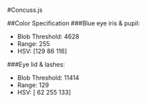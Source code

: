 #Concuss.js

##Color Specification
###Blue eye iris & pupil:
- Blob Threshold: 4628
- Range: 255
- HSV: [129 86 116]

###Eye lid & lashes:
- Blob Threshold: 11414
- Range: 129
- HSV: [ 62 255 133]
